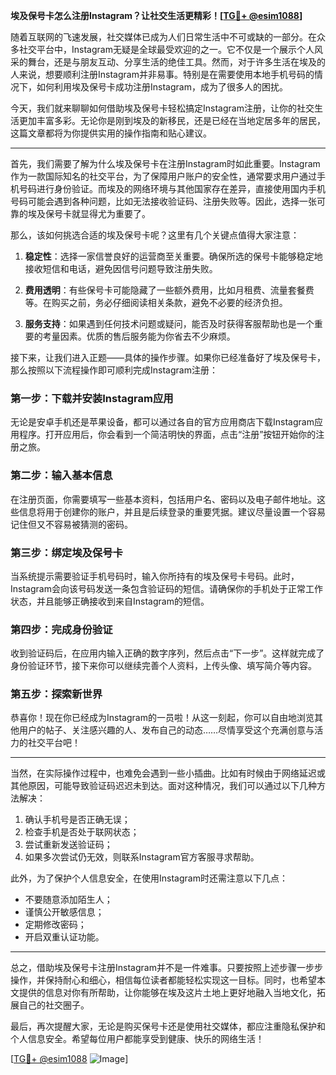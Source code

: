**埃及保号卡怎么注册Instagram？让社交生活更精彩！[[TG💪+ @esim1088](https://t.me/s/esim1088)]**

随着互联网的飞速发展，社交媒体已成为人们日常生活中不可或缺的一部分。在众多社交平台中，Instagram无疑是全球最受欢迎的之一。它不仅是一个展示个人风采的舞台，还是与朋友互动、分享生活的绝佳工具。然而，对于许多生活在埃及的人来说，想要顺利注册Instagram并非易事。特别是在需要使用本地手机号码的情况下，如何利用埃及保号卡成功注册Instagram，成为了很多人的困扰。

今天，我们就来聊聊如何借助埃及保号卡轻松搞定Instagram注册，让你的社交生活更加丰富多彩。无论你是刚到埃及的新移民，还是已经在当地定居多年的居民，这篇文章都将为你提供实用的操作指南和贴心建议。

---

首先，我们需要了解为什么埃及保号卡在注册Instagram时如此重要。Instagram作为一款国际知名的社交平台，为了保障用户账户的安全性，通常要求用户通过手机号码进行身份验证。而埃及的网络环境与其他国家存在差异，直接使用国内手机号码可能会遇到各种问题，比如无法接收验证码、注册失败等。因此，选择一张可靠的埃及保号卡就显得尤为重要了。

那么，该如何挑选合适的埃及保号卡呢？这里有几个关键点值得大家注意：

1. **稳定性**：选择一家信誉良好的运营商至关重要。确保所选的保号卡能够稳定地接收短信和电话，避免因信号问题导致注册失败。
   
2. **费用透明**：有些保号卡可能隐藏了一些额外费用，比如月租费、流量套餐费等。在购买之前，务必仔细阅读相关条款，避免不必要的经济负担。

3. **服务支持**：如果遇到任何技术问题或疑问，能否及时获得客服帮助也是一个重要的考量因素。优质的售后服务能为你省去不少麻烦。

接下来，让我们进入正题——具体的操作步骤。如果你已经准备好了埃及保号卡，那么按照以下流程操作即可顺利完成Instagram注册：

### 第一步：下载并安装Instagram应用

无论是安卓手机还是苹果设备，都可以通过各自的官方应用商店下载Instagram应用程序。打开应用后，你会看到一个简洁明快的界面，点击“注册”按钮开始你的注册之旅。

### 第二步：输入基本信息

在注册页面，你需要填写一些基本资料，包括用户名、密码以及电子邮件地址。这些信息将用于创建你的账户，并且是后续登录的重要凭据。建议尽量设置一个容易记住但又不容易被猜测的密码。

### 第三步：绑定埃及保号卡

当系统提示需要验证手机号码时，输入你所持有的埃及保号卡号码。此时，Instagram会向该号码发送一条包含验证码的短信。请确保你的手机处于正常工作状态，并且能够正确接收到来自Instagram的短信。

### 第四步：完成身份验证

收到验证码后，在应用内输入正确的数字序列，然后点击“下一步”。这样就完成了身份验证环节，接下来你可以继续完善个人资料，上传头像、填写简介等内容。

### 第五步：探索新世界

恭喜你！现在你已经成为Instagram的一员啦！从这一刻起，你可以自由地浏览其他用户的帖子、关注感兴趣的人、发布自己的动态……尽情享受这个充满创意与活力的社交平台吧！

---

当然，在实际操作过程中，也难免会遇到一些小插曲。比如有时候由于网络延迟或其他原因，可能导致验证码迟迟未到达。面对这种情况，我们可以通过以下几种方法解决：

1. 确认手机号是否正确无误；
2. 检查手机是否处于联网状态；
3. 尝试重新发送验证码；
4. 如果多次尝试仍无效，则联系Instagram官方客服寻求帮助。

此外，为了保护个人信息安全，在使用Instagram时还需注意以下几点：

- 不要随意添加陌生人；
- 谨慎公开敏感信息；
- 定期修改密码；
- 开启双重认证功能。

---

总之，借助埃及保号卡注册Instagram并不是一件难事。只要按照上述步骤一步步操作，并保持耐心和细心，相信每位读者都能轻松实现这一目标。同时，也希望本文提供的信息对你有所帮助，让你能够在埃及这片土地上更好地融入当地文化，拓展自己的社交圈子。

最后，再次提醒大家，无论是购买保号卡还是使用社交媒体，都应注重隐私保护和个人信息安全。希望每位用户都能享受到健康、快乐的网络生活！

[[TG💪+ @esim1088](https://t.me/s/esim1088) ![Image](https://i.postimg.cc/4NQfJmqS/Snipaste-2025-05-13-00-14-12.png)]